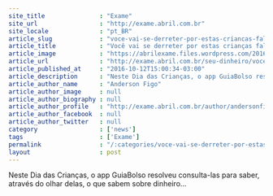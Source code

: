 ```yaml
---
site_title               : "Exame"
site_url                 : "http://exame.abril.com.br"
site_locale              : "pt_BR"
article_slug             : "voce-vai-se-derreter-por-estas-criancas-falando-de-dinheiro"
article_title            : "Você vai se derreter por estas crianças falando de dinheiro"
article_image            : "https://abrilexame.files.wordpress.com/2016/10/size_960_16_9_thinkstockphotos-4880072221.jpg?quality=70&strip=all&w=960"
article_url              : "http://exame.abril.com.br/seu-dinheiro/voce-vai-se-derreter-por-estas-criancas-falando-de-dinheiro-2/"
article_published_at     : "2016-10-12T15:00:34-03:00"
article_description      : "Neste Dia das Crianças, o app GuiaBolso resolveu consulta-las para saber, através do olhar delas, o que sabem sobre dinheiro..."
article_author_name      : "Anderson Figo"
article_author_image     : null
article_author_biography : null
article_author_profile   : "http://exame.abril.com.br/author/andersonfigo/"
article_author_facebook  : null
article_author_twitter   : null
category                 : ['news']
tags                     : ['Exame']
permalink                : "/:categories/voce-vai-se-derreter-por-estas-criancas-falando-de-dinheiro/"
layout                   : post
---
```


Neste Dia das Crianças, o app GuiaBolso resolveu consulta-las para saber, através do olhar delas, o que sabem sobre dinheiro...
